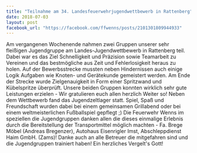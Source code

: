 ```yaml
---
title: "Teilnahme am 34. Landesfeuerwehrjugendwettbewerb in Rattenberg"
date: 2018-07-03
layout: post
facebook_url: "https://facebook.com/ffwenns/posts/2101301809944933"
---
```


Am vergangenen Wochenende nahmen zwei Gruppen unserer sehr fleißigen Jugendgruppe am Landes-Jugendwettbewerb in Rattenberg teil. Dabei war es das Ziel Schnelligkeit und Präzision sowie Teamarbeit zu Vereinen und das bestmögliche aus Zeit und Fehlerlosigkeit heraus zu holen. Auf der Bewerbsstrecke mussten neben Hindernissen auch einige Logik Aufgaben wie Knoten- und Gerätekunde gemeistert werden. Am Ende der Strecke wurde Zielgenauigkeit in Form einer Spritzwand und Kübelspritze überprüft. Unsere beiden Gruppen konnten wirklich sehr gute Leistungen erzielen - Wir gratulieren euch allen herzlich Weiter so!
Neben dem Wettbewerb fand das Jugendzeltlager statt. Spiel, Spaß und Freundschaft wurden dabei bei einem gemeinsamen Grillabend oder bei einem weltmeisterlichen Fußballspiel gepflegt ;)
Die Feuerwehr Wenns im speziellen die Jugendgruppen danken allen die dieses einmalige Erlebnis durch die Bereitstellung der Transportmittel möglich machten - Fa. Brege Möbel (Andreas Bregenzer), Autohaus Eisenrigler Imst, Abschleppdienst Haim GmbH. (Zams)! Danke auch an alle Betreuer die mitgefahren sind und die Jugendgruppen trainiert haben! Ein herzliches Vergelt's Gott!